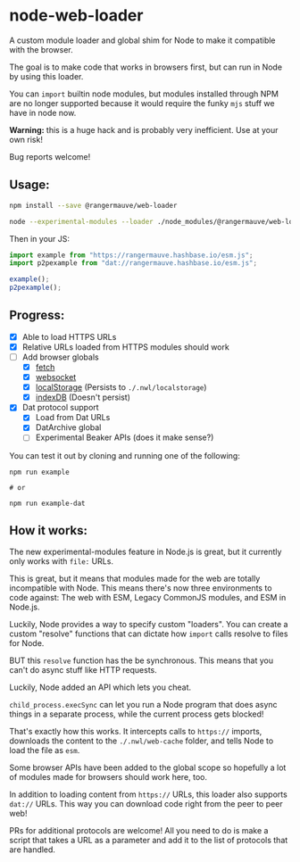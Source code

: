 # node-web-loader
A custom module loader and global shim for Node to make it compatible with the browser.

The goal is to make code that works in browsers first, but can run in Node by using this loader.

You can `import` builtin node modules, but modules installed through NPM are no longer supported because it would require the funky `mjs` stuff we have in node now.

**Warning:** this is a huge hack and is probably very inefficient. Use at your own risk!

Bug reports welcome!

## Usage:

```bash
npm install --save @rangermauve/web-loader

node --experimental-modules --loader ./node_modules/@rangermauve/web-loader/loader.mjs example.js
```

Then in your JS: 

```javascript
import example from "https://rangermauve.hashbase.io/esm.js";
import p2pexample from "dat://rangermauve.hashbase.io/esm.js";

example();
p2pexample();
```

## Progress:

- [x] Able to load HTTPS URLs
- [x] Relative URLs loaded from HTTPS modules should work
- [ ] Add browser globals
	- [x] [fetch](https://www.npmjs.com/package/node-fetch)
	- [x] [websocket](https://www.npmjs.com/package/ws)
	- [x] [localStorage](https://www.npmjs.com/package/node-localstorage) (Persists to `./.nwl/localstorage`)
	- [x] [indexDB](https://www.npmjs.com/package/fake-indexeddb) (Doesn't persist)
- [x] Dat protocol support
	- [x] Load from Dat URLs
	- [x] DatArchive global
	- [ ] Experimental Beaker APIs (does it make sense?)

You can test it out by cloning and running one of the following:

```
npm run example

# or

npm run example-dat
```

## How it works:

The new experimental-modules feature in Node.js is great, but it currently only works with `file:` URLs.

This is great, but it means that modules made for the web are totally incompatible with Node. This means there's now three environments to code against: The web with ESM, Legacy CommonJS modules, and ESM in Node.js.

Luckily, Node provides a way to specify custom "loaders". You can create a custom "resolve" functions that can dictate how `import` calls resolve to files for Node.

BUT this `resolve` function has the be synchronous. This means that you can't do async stuff like HTTP requests.

Luckily, Node added an API which lets you cheat.

`child_process.execSync` can let you run a Node program that does async things in a separate process, while the current process gets blocked!

That's exactly how this works. It intercepts calls to `https://` imports, downloads the content to the `./.nwl/web-cache` folder, and tells Node to load the file as `esm`.

Some browser APIs have been added to the global scope so hopefully a lot of modules made for browsers should work here, too.

In addition to loading content from `https://` URLs, this loader also supports `dat://` URLs. This way you can download code right from the peer to peer web!

PRs for additional protocols are welcome! All you need to do is make a script that takes a URL as a parameter and add it to the list of protocols that are handled.

